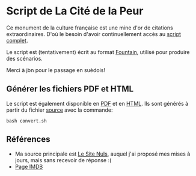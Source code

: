 # Script de La Cité de la Peur

Ce monument de la culture française est une mine d'or de citations extraordinaires. D'où le besoin d'avoir continuellement accès au [script complet](script.fountain).

Le script est (tentativement) écrit au format [Fountain](https://fountain.io/syntax/), utilisé pour produire des scénarios.

Merci à jbn pour le passage en suèdois!

## Générer les fichiers PDF et HTML

Le script est également disponible en [PDF](output/script.pdf) et en [HTML](https://conchyliculture.github.io/cite-de-la-peur-script/output/script.html). Ils sont générés à partir du fichier [source](script.fountain) avec la commande:

`bash convert.sh`


## Références

  * Ma source principale est [Le Site Nuls](http://lesitenuls.free.fr/script.htm), auquel j'ai proposé mes mises à jours, mais sans recevoir de réponse :(
  * [Page IMDB](https://www.imdb.com/title/tt0109440/)
